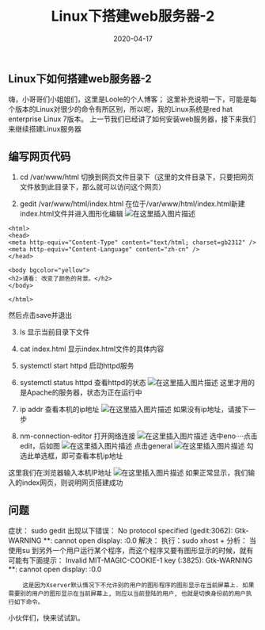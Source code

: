 ﻿---
layout: post
title: "Linux下搭建web服务器-2"
date: 2020-04-17 
description: "在linux系统下搭建web服务器"
tag: linux
---

## Linux下如何搭建web服务器-2
嗨，小哥哥们小姐姐们，这里是Loole的个人博客；
这里补充说明一下，可能是每个版本的Linux对很少的命令有所区别，所以呢，我的Linux系统是red hat enterprise Linux 7版本。
上一节我们已经讲了如何安装web服务器，接下来我们来继续搭建Linux服务器
## 编写网页代码

 1. cd /var/www/html	切换到网页文件目录下（这里的文件目录下，只要把网页文件放到此目录下，那么就可以访问这个网页）

 2. gedit /var/www/html/index.html	在位于/var/www/html/index.html新建index.html文件并进入图形化编辑
![在这里插入图片描述](https://img-blog.csdnimg.cn/20200507181211347.png?x-oss-process=image/watermark,type_ZmFuZ3poZW5naGVpdGk,shadow_10,text_aHR0cHM6Ly9ibG9nLmNzZG4ubmV0L3FxXzQzNzI5Mjc3,size_16,color_FFFFFF,t_70)

```
<html>
<head>
<meta http-equiv="Content-Type" content="text/html; charset=gb2312" />
<meta http-equiv="Content-Language" content="zh-cn" />
</head>

<body bgcolor="yellow">
<h2>请看: 改变了颜色的背景。</h2>
</body>

</html>

```
然后点击save并退出

 3. ls 显示当前目录下文件

 4. cat index.html		显示index.html文件的具体内容

 5. systemctl start httpd	启动httpd服务

 6. systemctl status httpd	查看httpd的状态
![在这里插入图片描述](https://img-blog.csdnimg.cn/20200507181500164.png?x-oss-process=image/watermark,type_ZmFuZ3poZW5naGVpdGk,shadow_10,text_aHR0cHM6Ly9ibG9nLmNzZG4ubmV0L3FxXzQzNzI5Mjc3,size_16,color_FFFFFF,t_70)
这里才用的是Apache的服务器，状态为正在运行中

 7. ip addr	查看本机的ip地址
![在这里插入图片描述](https://img-blog.csdnimg.cn/20200507181603725.png?x-oss-process=image/watermark,type_ZmFuZ3poZW5naGVpdGk,shadow_10,text_aHR0cHM6Ly9ibG9nLmNzZG4ubmV0L3FxXzQzNzI5Mjc3,size_16,color_FFFFFF,t_70)
如果没有ip地址，请接下一步

 8. nm-connection-editor			打开网络连接
![在这里插入图片描述](https://img-blog.csdnimg.cn/20200507181703931.png?x-oss-process=image/watermark,type_ZmFuZ3poZW5naGVpdGk,shadow_10,text_aHR0cHM6Ly9ibG9nLmNzZG4ubmV0L3FxXzQzNzI5Mjc3,size_16,color_FFFFFF,t_70)
选中eno····点击edit，后如图
![在这里插入图片描述](https://img-blog.csdnimg.cn/20200507181754361.png?x-oss-process=image/watermark,type_ZmFuZ3poZW5naGVpdGk,shadow_10,text_aHR0cHM6Ly9ibG9nLmNzZG4ubmV0L3FxXzQzNzI5Mjc3,size_16,color_FFFFFF,t_70)
点击general
![在这里插入图片描述](https://img-blog.csdnimg.cn/20200507181829599.png?x-oss-process=image/watermark,type_ZmFuZ3poZW5naGVpdGk,shadow_10,text_aHR0cHM6Ly9ibG9nLmNzZG4ubmV0L3FxXzQzNzI5Mjc3,size_16,color_FFFFFF,t_70)
勾选此单选框，即可查看本机ip地址

这里我们在浏览器输入本机IP地址
![在这里插入图片描述](https://img-blog.csdnimg.cn/20200507182041220.png?x-oss-process=image/watermark,type_ZmFuZ3poZW5naGVpdGk,shadow_10,text_aHR0cHM6Ly9ibG9nLmNzZG4ubmV0L3FxXzQzNzI5Mjc3,size_16,color_FFFFFF,t_70)
如果正常显示，我们输入的index网页，则说明网页搭建成功

## 问题
症状：
       sudo gedit
出现以下错误：
        No protocol specified
        (gedit:3062): Gtk-WARNING **: cannot open display: :0.0
解决：
        执行：sudo xhost +
分析：
        当使用su 到另外一个用户运行某个程序，而这个程序又要有图形显示的时候，就有可能有下面提示：
        Invalid MIT-MAGIC-COOKIE-1 key
        (:3825): Gtk-WARNING **: cannot open display: :0.0


        这是因为Xserver默认情况下不允许别的用户的图形程序的图形显示在当前屏幕上. 如果需要别的用户的图形显示在当前屏幕上, 则应以当前登陆的用户, 也就是切换身份前的用户执行如下命令。

小伙伴们，快来试试趴。


